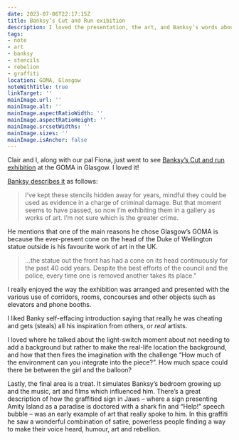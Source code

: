 ```yaml
---
date: 2023-07-06T22:17:15Z
title: Banksy’s Cut and Run exibition
description: I loved the presentation, the art, and Banksy’s words about his ideas and influences
tags:
- note
- art
- banksy
- stencils
- rebelion
- graffiti
location: GOMA, Glasgow
noteWithTitle: true
linkTarget: ''
mainImage.url: ''
mainImage.alt: ''
mainImage.aspectRatioWidth: ''
mainImage.aspectRatioHeight: ''
mainImage.srcsetWidths: ''
mainImage.sizes: ''
mainImage.isAnchor: false
---
```

Clair and I, along with our pal Fiona, just went to see [Banksy’s Cut and run exhibition](https://cutandrun.co.uk/) at the GOMA in Glasgow. I loved it!

[Banksy describes it](https://cutandrun.co.uk/) as follows:
> I’ve kept these stencils hidden away for years, mindful they could be used as evidence in a charge of criminal damage. But that moment seems to have passed, so now I’m exhibiting them in a gallery as works of art. I’m not sure which is the greater crime.

He mentions that one of the main reasons he chose Glasgow’s GOMA is because the ever-present cone on the head of the Duke of Wellington statue outside is his favourite work of art in the UK.

> …the statue out the front has had a cone on its head continuously for the past 40 odd years. Despite the best efforts of the council and the police, every time one is removed another takes its place."

I really enjoyed the way the exhibition was arranged and presented with the various use of corridors, rooms, concourses and other objects such as elevators and phone booths.

I liked Banky self-effacing introduction saying that really he was cheating and gets (steals) all his inspiration from others, or _real_ artists.

I loved where he talked about the light-switch moment about not needing to add a background but rather to make the real-life location the background, and how that then fires the imagination with the challenge “How much of the environment can you integrate into the piece?”. How much space could there be between the girl and the balloon?

Lastly, the final area is a treat. It simulates Banksy’s bedroom growing up and the music, art and films which influenced him. There’s a great description of how the graffitied sign in Jaws – where a sign presenting Amity Island as a paradise is doctored with a shark fin and “Help!” speech bubble – was an early example of art that really spoke to him. In this graffiti he saw a wonderful combination of satire, powerless people finding a way to make their voice heard, humour, art and rebellion.

